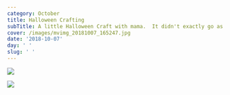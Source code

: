 ```yaml
---
category: October
title: Halloween Crafting
subTitle: A little Halloween Craft with mama.  It didn't exactly go as planned...
cover: /images/mvimg_20181007_165247.jpg
date: '2018-10-07'
day: ' '
slug: ' '
---
```

![](/images/mvimg_20181007_165247.jpg)

![](/images/img_20181007_125846.jpg)
